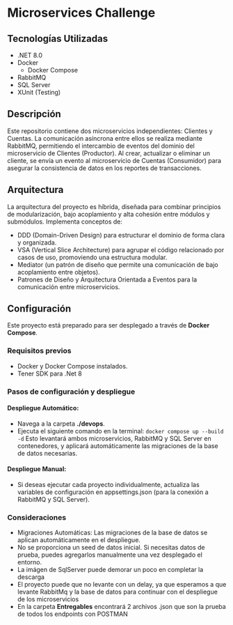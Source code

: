 # Microservices Challenge
## Tecnologías Utilizadas
- .NET 8.0
- Docker
  - Docker Compose
- RabbitMQ
- SQL Server
- XUnit (Testing)

## Descripción
Este repositorio contiene dos microservicios independientes: Clientes y Cuentas. La comunicación asíncrona entre ellos se realiza mediante RabbitMQ, permitiendo el intercambio de eventos del dominio del microservicio de Clientes (Productor). Al crear, actualizar o eliminar un cliente, se envía un evento al microservicio de Cuentas (Consumidor) para asegurar la consistencia de datos en los reportes de transacciones.

## Arquitectura
La arquitectura del proyecto es híbrida, diseñada para combinar principios de modularización, bajo acoplamiento y alta cohesión entre módulos y submódulos. Implementa conceptos de:

- DDD (Domain-Driven Design) para estructurar el dominio de forma clara y organizada.
- VSA (Vertical Slice Architecture) para agrupar el código relacionado por casos de uso, promoviendo una estructura modular.
- Mediator (un patrón de diseño que permite una comunicación de bajo acoplamiento entre objetos).
- Patrones de Diseño y Arquitectura Orientada a Eventos para la comunicación entre microservicios.

## Configuración
Este proyecto está preparado para ser desplegado a través de **Docker Compose**.

### Requisitos previos
- Docker y Docker Compose instalados.
- Tener SDK para .Net 8
  
### Pasos de configuración y despliegue
#### Despliegue Automático:

- Navega a la carpeta **./devops**.
- Ejecuta el siguiente comando en la terminal: ```docker compose up --build -d```
Esto levantará ambos microservicios, RabbitMQ y SQL Server en contenedores, y aplicará automáticamente las migraciones de la base de datos necesarias.

#### Despliegue Manual:

- Si deseas ejecutar cada proyecto individualmente, actualiza las variables de configuración en appsettings.json (para la conexión a RabbitMQ y SQL Server).

### Consideraciones
- Migraciones Automáticas: Las migraciones de la base de datos se aplican automáticamente en el despliegue.
- No se proporciona un seed de datos inicial. Si necesitas datos de prueba, puedes agregarlos manualmente una vez desplegado el entorno.
- La imágen de SqlServer puede demorar un poco en completar la descarga
- El proyecto puede que no levante con un delay, ya que esperamos a que levante RabbitMq y la base de datos para continuar con el despliegue de los microservicios
- En la carpeta **Entregables** encontrará 2 archivos .json que son la prueba de todos los endpoints con POSTMAN
